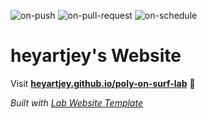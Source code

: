 
  ![on-push](../../actions/workflows/on-push.yaml/badge.svg)
  ![on-pull-request](../../actions/workflows/on-pull-request.yaml/badge.svg)
  ![on-schedule](../../actions/workflows/on-schedule.yaml/badge.svg)

  # heyartjey's Website

  Visit **[heyartjey.github.io/poly-on-surf-lab](https://heyartjey.github.io/poly-on-surf-lab)** 🚀

  _Built with [Lab Website Template](https://greene-lab.gitbook.io/lab-website-template-docs)_
